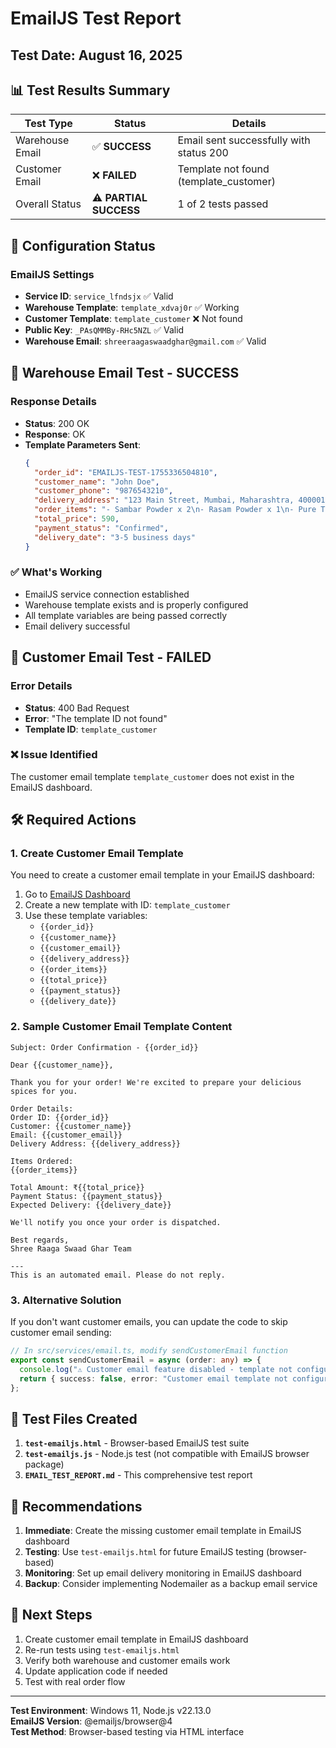 # EmailJS Test Report

## Test Date: August 16, 2025

## 📊 Test Results Summary

| Test Type | Status | Details |
|-----------|--------|---------|
| Warehouse Email | ✅ **SUCCESS** | Email sent successfully with status 200 |
| Customer Email | ❌ **FAILED** | Template not found (template_customer) |
| Overall Status | ⚠️ **PARTIAL SUCCESS** | 1 of 2 tests passed |

## 🔧 Configuration Status

### EmailJS Settings
- **Service ID**: `service_lfndsjx` ✅ Valid
- **Warehouse Template**: `template_xdvaj0r` ✅ Working
- **Customer Template**: `template_customer` ❌ Not found
- **Public Key**: `_PAsQMMBy-RHc5NZL` ✅ Valid
- **Warehouse Email**: `shreeraagaswaadghar@gmail.com` ✅ Valid

## 📧 Warehouse Email Test - SUCCESS

### Response Details
- **Status**: 200 OK
- **Response**: OK
- **Template Parameters Sent**:
  ```json
  {
    "order_id": "EMAILJS-TEST-1755336504810",
    "customer_name": "John Doe",
    "customer_phone": "9876543210",
    "delivery_address": "123 Main Street, Mumbai, Maharashtra, 400001",
    "order_items": "- Sambar Powder x 2\n- Rasam Powder x 1\n- Pure Turmeric Powder x 3",
    "total_price": 590,
    "payment_status": "Confirmed",
    "delivery_date": "3-5 business days"
  }
  ```

### ✅ What's Working
- EmailJS service connection established
- Warehouse template exists and is properly configured
- All template variables are being passed correctly
- Email delivery successful

## 👤 Customer Email Test - FAILED

### Error Details
- **Status**: 400 Bad Request
- **Error**: "The template ID not found"
- **Template ID**: `template_customer`

### ❌ Issue Identified
The customer email template `template_customer` does not exist in the EmailJS dashboard.

## 🛠️ Required Actions

### 1. Create Customer Email Template
You need to create a customer email template in your EmailJS dashboard:

1. Go to [EmailJS Dashboard](https://dashboard.emailjs.com/admin/templates)
2. Create a new template with ID: `template_customer`
3. Use these template variables:
   - `{{order_id}}`
   - `{{customer_name}}`
   - `{{customer_email}}`
   - `{{delivery_address}}`
   - `{{order_items}}`
   - `{{total_price}}`
   - `{{payment_status}}`
   - `{{delivery_date}}`

### 2. Sample Customer Email Template Content
```
Subject: Order Confirmation - {{order_id}}

Dear {{customer_name}},

Thank you for your order! We're excited to prepare your delicious spices for you.

Order Details:
Order ID: {{order_id}}
Customer: {{customer_name}}
Email: {{customer_email}}
Delivery Address: {{delivery_address}}

Items Ordered:
{{order_items}}

Total Amount: ₹{{total_price}}
Payment Status: {{payment_status}}
Expected Delivery: {{delivery_date}}

We'll notify you once your order is dispatched.

Best regards,
Shree Raaga Swaad Ghar Team

---
This is an automated email. Please do not reply.
```

### 3. Alternative Solution
If you don't want customer emails, you can update the code to skip customer email sending:

```typescript
// In src/services/email.ts, modify sendCustomerEmail function
export const sendCustomerEmail = async (order: any) => {
  console.log("⚠️ Customer email feature disabled - template not configured");
  return { success: false, error: "Customer email template not configured" };
};
```

## 🧪 Test Files Created

1. **`test-emailjs.html`** - Browser-based EmailJS test suite
2. **`test-emailjs.js`** - Node.js test (not compatible with EmailJS browser package)
3. **`EMAIL_TEST_REPORT.md`** - This comprehensive test report

## 📝 Recommendations

1. **Immediate**: Create the missing customer email template in EmailJS dashboard
2. **Testing**: Use `test-emailjs.html` for future EmailJS testing (browser-based)
3. **Monitoring**: Set up email delivery monitoring in EmailJS dashboard
4. **Backup**: Consider implementing Nodemailer as a backup email service

## 🎯 Next Steps

1. Create customer email template in EmailJS dashboard
2. Re-run tests using `test-emailjs.html`
3. Verify both warehouse and customer emails work
4. Update application code if needed
5. Test with real order flow

---

**Test Environment**: Windows 11, Node.js v22.13.0  
**EmailJS Version**: @emailjs/browser@4  
**Test Method**: Browser-based testing via HTML interface
